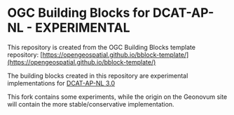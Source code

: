 # OGC Building Blocks for DCAT-AP-NL - EXPERIMENTAL

This repository is created from the OGC Building Blocks template repository: [https://opengeospatial.github.io/bblock-template/](https://opengeospatial.github.io/bblock-template/)

The building blocks created in this repository are experimental implementations for [DCAT-AP-NL 3.0](https://github.com/Geonovum/DCAT-AP-NL30)

This fork contains some experiments, while the origin on the Geonovum site will contain the more stable/conservative implementation.